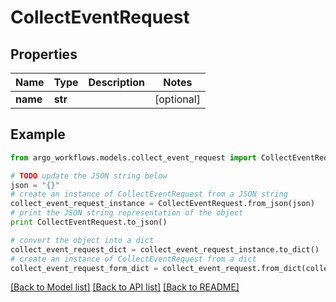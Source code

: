 # CollectEventRequest


## Properties

Name | Type | Description | Notes
------------ | ------------- | ------------- | -------------
**name** | **str** |  | [optional] 

## Example

```python
from argo_workflows.models.collect_event_request import CollectEventRequest

# TODO update the JSON string below
json = "{}"
# create an instance of CollectEventRequest from a JSON string
collect_event_request_instance = CollectEventRequest.from_json(json)
# print the JSON string representation of the object
print CollectEventRequest.to_json()

# convert the object into a dict
collect_event_request_dict = collect_event_request_instance.to_dict()
# create an instance of CollectEventRequest from a dict
collect_event_request_form_dict = collect_event_request.from_dict(collect_event_request_dict)
```
[[Back to Model list]](../README.md#documentation-for-models) [[Back to API list]](../README.md#documentation-for-api-endpoints) [[Back to README]](../README.md)


